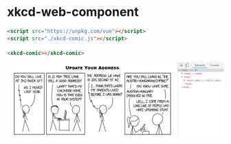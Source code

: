 # xkcd-web-component

```html
<script src="https://unpkg.com/vue"></script>
<script src="./xkcd-comic.js"></script>

<xkcd-comic></xkcd-comic>
```


![](image.png)

